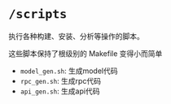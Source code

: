 # `/scripts`

执行各种构建、安装、分析等操作的脚本。

这些脚本保持了根级别的 Makefile 变得小而简单

- `model_gen.sh`: 生成model代码
- `rpc_gen.sh`: 生成rpc代码
- `api_gen.sh`: 生成api代码